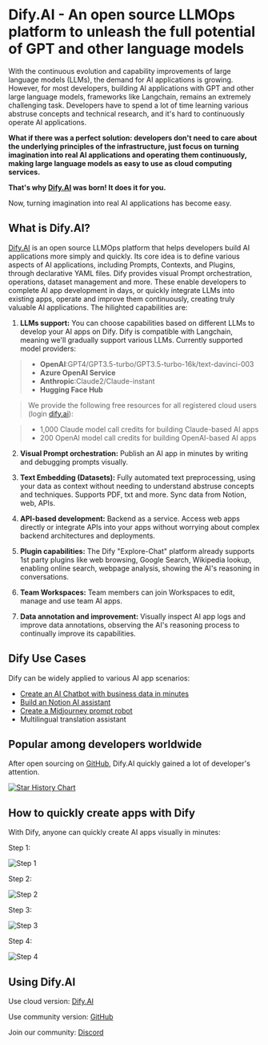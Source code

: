 # Dify.AI - An open source LLMOps platform to unleash the full potential of GPT and other language models

With the continuous evolution and capability improvements of large language models (LLMs), the demand for AI applications is growing. However, for most developers, building AI applications with GPT and other large language models, frameworks like Langchain, remains an extremely challenging task. Developers have to spend a lot of time learning various abstruse concepts and technical research, and it's hard to continuously operate AI applications.

**What if there was a perfect solution: developers don't need to care about the underlying principles of the infrastructure, just focus on turning imagination into real AI applications and operating them continuously, making large language models as easy to use as cloud computing services.**

**That's why [Dify.AI](https://dify.ai) was born! It does it for you.**

Now, turning imagination into real AI applications has become easy.

## What is Dify.AI?

[Dify.AI](https://dify.ai) is an open source LLMOps platform that helps developers build AI applications more simply and quickly. Its core idea is to define various aspects of AI applications, including Prompts, Contexts, and Plugins, through declarative YAML files. Dify provides visual Prompt orchestration, operations, dataset management and more. These enable developers to complete AI app development in days, or quickly integrate LLMs into existing apps, operate and improve them continuously, creating truly valuable AI applications. The hilighted capabilities are:

1. **LLMs support:** You can choose capabilities based on different LLMs to develop your AI apps on Dify. Dify is compatible with Langchain, meaning we'll gradually support various LLMs. Currently supported model providers:

> -   **OpenAI**:GPT4/GPT3.5-turbo/GPT3.5-turbo-16k/text-davinci-003
> -   **Azure OpenAI Service**
> -   **Anthropic**:Claude2/Claude-instant
> -   **Hugging Face Hub**

> We provide the following free resources for all registered cloud users (login [dify.ai](https://cloud.dify.ai)):

> -   1,000 Claude model call credits for building Claude-based AI apps
> -   200 OpenAI model call credits for building OpenAI-based AI apps

2. **Visual Prompt orchestration:** Publish an AI app in minutes by writing and debugging prompts visually.

3. **Text Embedding (Datasets):** Fully automated text preprocessing, using your data as context without needing to understand abstruse concepts and techniques. Supports PDF, txt and more. Sync data from Notion, web, APIs.

4. **API-based development:** Backend as a service. Access web apps directly or integrate APIs into your apps without worrying about complex backend architectures and deployments.

5. **Plugin capabilities:** The Dify "Explore-Chat" platform already supports 1st party plugins like web browsing, Google Search, Wikipedia lookup, enabling online search, webpage analysis, showing the AI's reasoning in conversations.

6. **Team Workspaces:** Team members can join Workspaces to edit, manage and use team AI apps.

7. **Data annotation and improvement:** Visually inspect AI app logs and improve data annotations, observing the AI's reasoning process to continually improve its capabilities.

## Dify Use Cases

Dify can be widely applied to various AI app scenarios:

-   [Create an AI Chatbot with business data in minutes](https://docs.dify.ai/use-cases/create-an-ai-chatbot-with-business-data-in-minutes)
-   [Build an Notion AI assistant](https://docs.dify.ai/use-cases/build-an-notion-ai-assistant)
-   [Create a Midjourney prompt robot](https://docs.dify.ai/use-cases/create-a-midjoureny-prompt-bot-with-dify)
-   Multilingual translation assistant

## Popular among developers worldwide

After open sourcing on [GitHub](https://github.com/langgenius/dify), Dify.AI quickly gained a lot of developer's attention.

[![Star History Chart](https://api.star-history.com/svg?repos=langgenius/dify&type=Date)](https://star-history.com/#langgenius/dify&Date)

## How to quickly create apps with Dify

With Dify, anyone can quickly create AI apps visually in minutes:

Step 1:

![Step 1](/blog/assets/dify-ai/step1.webp)

Step 2:

![Step 2](/blog/assets/dify-ai/step2.webp)

Step 3:

![Step 3](/blog/assets/dify-ai/step3.webp)

Step 4:

![Step 4](/blog/assets/dify-ai/step4.webp)

## Using Dify.AI

Use cloud version: [Dify.AI](https://dify.ai)

Use community version: [GitHub](https://github.com/langgenius/dify)

Join our community: [Discord](https://discord.gg/FngNHpbcY7)
